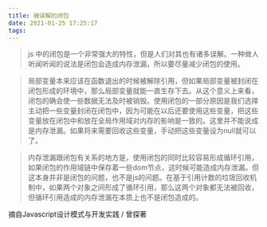 ```yaml
---
title: 被误解的闭包
date: 2021-01-25 17:25:17
tags:
---
```

> js 中的闭包是一个非常强大的特性，但是人们对其也有诸多误解。一种耸人听闻听闻的说法是闭包会造成内存泄漏，所以要尽量减少闭包的使用。


> 局部变量本来应该在函数退出的时候被解除引用，但如果局部变量被封闭在闭包形成的环境中，那么局部变量就能一直生存下去。从这个意义上来看，闭包的确会使一些数据无法及时被销毁。使用闭包的一部分原因是我们选择主动把一些变量封闭在闭包中，因为可能在以后还要使用这些变量，把这些变量放在闭包中和放在全局作用域对内存的影响是一致的。这里并不能说成是内存泄漏。如果将来需要回收这些变量，手动把这些变量设为null就可以了。


> 内存泄漏跟闭包有关系的地方是，使用闭包的同时比较容易形成循环引用，如果闭包的作用域链中保存着一些dom节点，这时候可能造成内存泄漏。但这本身并非是闭包的问题，也不是js的问题。在基于引用计数的垃圾回收机制中，如果两个对象之间形成了循环引用，那么这两个对象都无法被回收，但循环引用造成的内存泄漏在本质上也不是闭包造成的。

摘自Javascript设计模式与开发实践 / 曾探著